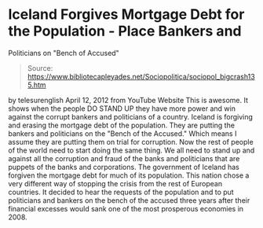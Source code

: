 # Iceland Forgives Mortgage Debt for the Population - Place Bankers and 
Politicians on "Bench of Accused"

> Source: https://www.bibliotecapleyades.net/Sociopolitica/sociopol_bigcrash135.htm

by
telesurenglish
April 12, 2012
from
YouTube Website
This is awesome.
It shows when the people DO STAND UP they have
more power and win against the corrupt bankers and politicians of a country.
Iceland is forgiving and erasing the mortgage debt of the population. They
are putting the bankers and politicians on the "Bench of the Accused."
Which means I assume they are putting them on
trial for corruption.
Now the rest of people of the world need to start doing the same thing. We
all need to stand up and against all the corruption and fraud of the banks
and politicians that are puppets of the banks and corporations.
The government of Iceland has forgiven the mortgage debt for much of its
population.
This nation chose a very different way of
stopping the crisis from the rest of European countries. It decided to hear
the requests of the population and to put politicians and bankers on the
bench of the accused three years after their financial excesses would sank
one of the most prosperous economies in 2008.
